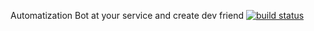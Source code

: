 Automatization Bot at your service and create dev friend
[![build status](http://gitlab-ci.regium.com/projects/5/status.png?ref=master)](http://gitlab-ci.regium.com/projects/5?ref=master)
